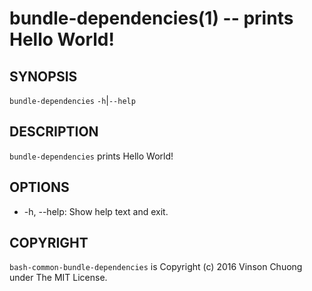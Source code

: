 # bundle-dependencies(1) -- prints Hello World!

## SYNOPSIS
`bundle-dependencies` `-h`|`--help`<br>

## DESCRIPTION
`bundle-dependencies` prints Hello World!

## OPTIONS
* -h, --help:
  Show help text and exit.

## COPYRIGHT
`bash-common-bundle-dependencies` is Copyright (c) 2016 Vinson Chuong under The MIT License.
